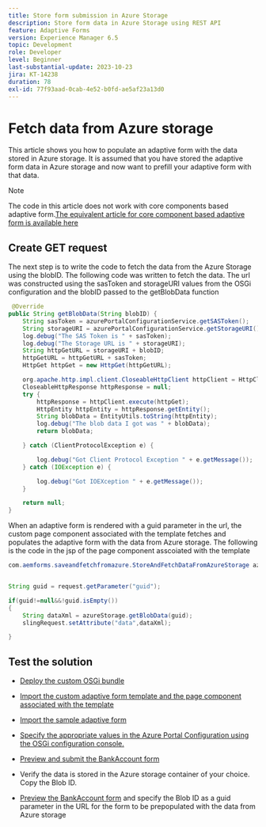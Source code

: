```yaml
---
title: Store form submission in Azure Storage
description: Store form data in Azure Storage using REST API
feature: Adaptive Forms
version: Experience Manager 6.5
topic: Development
role: Developer
level: Beginner
last-substantial-update: 2023-10-23
jira: KT-14238
duration: 78
exl-id: 77f93aad-0cab-4e52-b0fd-ae5af23a13d0
---
```

# Fetch data from Azure storage

This article shows you how to populate an adaptive form with the data stored in Azure storage.
It is assumed that you have stored the adaptive form data in Azure storage and now want to prefill your adaptive form with that data.
>[!NOTE]
>The code in this article does not work with core components based adaptive form.[The equivalent article for core component based adaptive form is available here](https://experienceleague.adobe.com/docs/experience-manager-learn/forms/prefill-form-with-data-attachments/introduction.html?lang=en)


## Create GET request

The next step is to write the code to fetch the data from the Azure Storage using the blobID. The following code was written to fetch the data. The url was constructed using the sasToken and storageURI values from the OSGi configuration and the blobID passed to the getBlobData function 

``` java
 @Override
public String getBlobData(String blobID) {
    String sasToken = azurePortalConfigurationService.getSASToken();
    String storageURI = azurePortalConfigurationService.getStorageURI();
    log.debug("The SAS Token is " + sasToken);
    log.debug("The Storage URL is " + storageURI);
    String httpGetURL = storageURI + blobID;
    httpGetURL = httpGetURL + sasToken;
    HttpGet httpGet = new HttpGet(httpGetURL);

    org.apache.http.impl.client.CloseableHttpClient httpClient = HttpClientBuilder.create().build();
    CloseableHttpResponse httpResponse = null;
    try {
        httpResponse = httpClient.execute(httpGet);
        HttpEntity httpEntity = httpResponse.getEntity();
        String blobData = EntityUtils.toString(httpEntity);
        log.debug("The blob data I got was " + blobData);
        return blobData;

    } catch (ClientProtocolException e) {

        log.debug("Got Client Protocol Exception " + e.getMessage());
    } catch (IOException e) {

        log.debug("Got IOEXception " + e.getMessage());
    }

    return null;
}
```

When an adaptive form is rendered with a guid parameter in the url, the custom page component associated with the template fetches and populates the adaptive form with the data from Azure storage.
The following is the code in the jsp of the page component asscoiated with the template

```java
com.aemforms.saveandfetchfromazure.StoreAndFetchDataFromAzureStorage azureStorage = sling.getService(com.aemforms.saveandfetchfromazure.StoreAndFetchDataFromAzureStorage.class);


String guid = request.getParameter("guid");

if(guid!=null&&!guid.isEmpty())
{
    String dataXml = azureStorage.getBlobData(guid);
    slingRequest.setAttribute("data",dataXml);

}

``` 

## Test the solution

* [Deploy the custom OSGi bundle](./assets/SaveAndFetchFromAzure.core-1.0.0-SNAPSHOT.jar)

* [Import the custom adaptive form template and the page component associated with the template](./assets/store-and-fetch-from-azure.zip)

* [Import the sample adaptive form](./assets/bank-account-sample-form.zip)

* [Specify the appropriate values in the Azure Portal Configuration using the OSGi configuration console.](https://experienceleague.adobe.com/docs/experience-manager-learn/forms/some-useful-integrations/store-form-data-in-azure-storage.html?lang=en#provide-the-blob-sas-token-and-storage-uri)

* [Preview and submit the BankAccount form](http://localhost:4502/content/dam/formsanddocuments/azureportalstorage/bankaccount/jcr:content?wcmmode=disabled)

* Verify the data is stored in the Azure storage container of your choice. Copy the Blob ID.

* [Preview the BankAccount form](http://localhost:4502/content/dam/formsanddocuments/azureportalstorage/bankaccount/jcr:content?wcmmode=disabled&guid=dba8ac0b-8be6-41f2-9929-54f627a649f6) and specify the Blob ID as a guid parameter in the URL for the form to be prepopulated with the data from Azure storage
